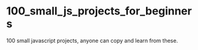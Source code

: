 # 100_small_js_projects_for_beginners
 100 small javascript projects, anyone can copy and learn from these.

